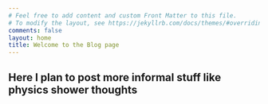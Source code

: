 ```yaml
---
# Feel free to add content and custom Front Matter to this file.
# To modify the layout, see https://jekyllrb.com/docs/themes/#overriding-theme-defaults
comments: false
layout: home
title: Welcome to the Blog page
---
```

## Here I plan to post more informal stuff like physics shower thoughts